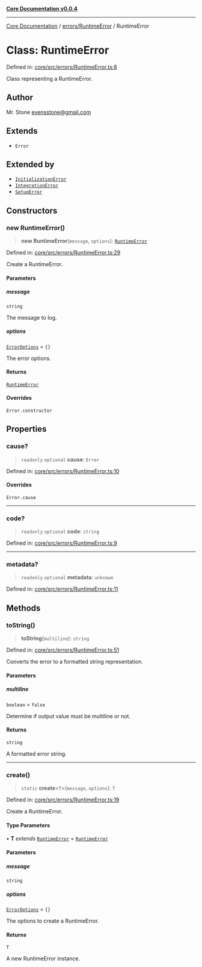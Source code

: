 [**Core Documentation v0.0.4**](../../../README.md)

***

[Core Documentation](../../../modules.md) / [errors/RuntimeError](../README.md) / RuntimeError

# Class: RuntimeError

Defined in: [core/src/errors/RuntimeError.ts:8](https://github.com/stonemjs/core/blob/8c14a336c794eb98d8513b950cb1c2786962eaaf/src/errors/RuntimeError.ts#L8)

Class representing a RuntimeError.

## Author

Mr. Stone <evensstone@gmail.com>

## Extends

- `Error`

## Extended by

- [`InitializationError`](../../InitializationError/classes/InitializationError.md)
- [`IntegrationError`](../../IntegrationError/classes/IntegrationError.md)
- [`SetupError`](../../SetupError/classes/SetupError.md)

## Constructors

### new RuntimeError()

> **new RuntimeError**(`message`, `options`): [`RuntimeError`](RuntimeError.md)

Defined in: [core/src/errors/RuntimeError.ts:29](https://github.com/stonemjs/core/blob/8c14a336c794eb98d8513b950cb1c2786962eaaf/src/errors/RuntimeError.ts#L29)

Create a RuntimeError.

#### Parameters

##### message

`string`

The message to log.

##### options

[`ErrorOptions`](../../../declarations/interfaces/ErrorOptions.md) = `{}`

The error options.

#### Returns

[`RuntimeError`](RuntimeError.md)

#### Overrides

`Error.constructor`

## Properties

### cause?

> `readonly` `optional` **cause**: `Error`

Defined in: [core/src/errors/RuntimeError.ts:10](https://github.com/stonemjs/core/blob/8c14a336c794eb98d8513b950cb1c2786962eaaf/src/errors/RuntimeError.ts#L10)

#### Overrides

`Error.cause`

***

### code?

> `readonly` `optional` **code**: `string`

Defined in: [core/src/errors/RuntimeError.ts:9](https://github.com/stonemjs/core/blob/8c14a336c794eb98d8513b950cb1c2786962eaaf/src/errors/RuntimeError.ts#L9)

***

### metadata?

> `readonly` `optional` **metadata**: `unknown`

Defined in: [core/src/errors/RuntimeError.ts:11](https://github.com/stonemjs/core/blob/8c14a336c794eb98d8513b950cb1c2786962eaaf/src/errors/RuntimeError.ts#L11)

## Methods

### toString()

> **toString**(`multiline`): `string`

Defined in: [core/src/errors/RuntimeError.ts:51](https://github.com/stonemjs/core/blob/8c14a336c794eb98d8513b950cb1c2786962eaaf/src/errors/RuntimeError.ts#L51)

Converts the error to a formatted string representation.

#### Parameters

##### multiline

`boolean` = `false`

Determine if output value must be multiline or not.

#### Returns

`string`

A formatted error string.

***

### create()

> `static` **create**\<`T`\>(`message`, `options`): `T`

Defined in: [core/src/errors/RuntimeError.ts:19](https://github.com/stonemjs/core/blob/8c14a336c794eb98d8513b950cb1c2786962eaaf/src/errors/RuntimeError.ts#L19)

Create a RuntimeError.

#### Type Parameters

• **T** *extends* [`RuntimeError`](RuntimeError.md) = [`RuntimeError`](RuntimeError.md)

#### Parameters

##### message

`string`

##### options

[`ErrorOptions`](../../../declarations/interfaces/ErrorOptions.md) = `{}`

The options to create a RuntimeError.

#### Returns

`T`

A new RuntimeError instance.
